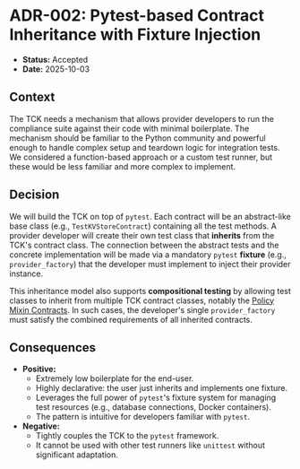 # ADR-002: Pytest-based Contract Inheritance with Fixture Injection

* **Status:** Accepted
* **Date:** 2025-10-03

## Context

The TCK needs a mechanism that allows provider developers to run the compliance suite against their code with minimal boilerplate.
The mechanism should be familiar to the Python community and powerful enough to handle complex setup and teardown logic for integration tests.
We considered a function-based approach or a custom test runner, but these would be less familiar and more complex to implement.
## Decision

We will build the TCK on top of `pytest`.
Each contract will be an abstract-like base class (e.g., `TestKVStoreContract`) containing all the test methods.
A provider developer will create their own test class that **inherits** from the TCK's contract class.
The connection between the abstract tests and the concrete implementation will be made via a mandatory `pytest` **fixture** (e.g., `provider_factory`) that the developer must implement to inject their provider instance.

This inheritance model also supports **compositional testing** by allowing test classes to inherit from multiple TCK contract classes, notably the [Policy Mixin Contracts](./ADR-003-mixin-classes-for-policy-contracts.md). In such cases, the developer's single `provider_factory` must satisfy the combined requirements of all inherited contracts.

## Consequences

* **Positive:**
    * Extremely low boilerplate for the end-user.
    * Highly declarative: the user just inherits and implements one fixture.
    * Leverages the full power of `pytest`'s fixture system for managing test resources (e.g., database connections, Docker containers).
    * The pattern is intuitive for developers familiar with `pytest`.
* **Negative:**
    * Tightly couples the TCK to the `pytest` framework.
    * It cannot be used with other test runners like `unittest` without significant adaptation.
